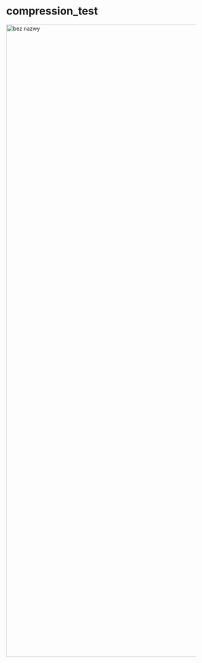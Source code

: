# compression_test

<img width="1682" alt="bez nazwy" src="https://user-images.githubusercontent.com/90209348/161439559-e3057586-1184-4432-9474-38028663d625.png">
